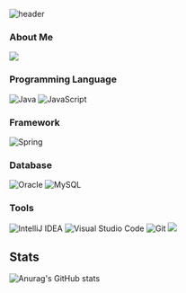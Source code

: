 ![header](https://capsule-render.vercel.app/api?type=waving&color=timeGradient&height=200&section=header&text=minjae%20lee&fontSize=70)
### About Me

<p>
<a href="https://toywar94.com" target="_blank"><img src="https://img.shields.io/badge/About Me-0A66C2?style=flat-square"/></a>
<!-- <a href="https://blog.naver.com/toywar94" target="_blank"><img src="https://img.shields.io/badge/MyBlog-1DA1F2?style=flat-square"/></a> -->
</p>

### Programming Language
<p>
<img alt="Java" src="https://img.shields.io/badge/java-%23ED8B00.svg?style=flat-square&logo=java&logoColor=white"/>
<img alt="JavaScript" src="https://img.shields.io/badge/javascript-%23323330.svg?style=flat-square&logo=javascript&logoColor=%23F7DF1E"/>
</p>

### Framework
<img alt="Spring" src="https://img.shields.io/badge/spring-%236DB33F.svg?style=flat-square&logo=spring&logoColor=white"/>

### Database

<p>
<img alt="Oracle" src ="https://img.shields.io/badge/oracle-%23F00000.svg?style=flat-square&logo=oracle&logoColor=white" />
<img alt="MySQL" src="https://img.shields.io/badge/mysql-%2300f.svg?style=flat-square&logo=mysql&logoColor=white"/>
</p>

### Tools
<p>
<img alt="IntelliJ IDEA" src="https://img.shields.io/badge/IntelliJIDEA-000000.svg?style=flat-square&logo=intellij-idea&logoColor=white"/>
<img alt="Visual Studio Code" src="https://img.shields.io/badge/Visual Studio Code-0078d7.svg?style=flat-square&logo=visual-studio-code&logoColor=white"/>
<img alt="Git" src="https://img.shields.io/badge/git-%23F05033.svg?style=flat-square&logo=git&logoColor=white"/>
<img src="https://img.shields.io/badge/Android-3DDC84?style=flat-square&logo=Android&logoColor=white"/>
</p>

## Stats
![Anurag's GitHub stats](https://github-readme-stats.vercel.app/api?username=toywar94&show_icons=true&theme=radical)

<!--
**toywar94/toywar94** is a ✨ _special_ ✨ repository because its `README.md` (this file) appears on your GitHub profile.

Here are some ideas to get you started:

- 🔭 I’m currently working on ...
- 🌱 I’m currently learning ...
- 👯 I’m looking to collaborate on ...
- 🤔 I’m looking for help with ...
- 💬 Ask me about ...
- 📫 How to reach me: ...
- 😄 Pronouns: ...
- ⚡ Fun fact: ...
-->
